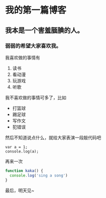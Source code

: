 # 我的第一篇博客

## 我本是一个害羞腼腆的人。

### 弱弱的希望大家喜欢我。

我喜欢做的事情有

1. 读书
2. 看动漫
3. 玩游戏
4. 听歌

我不喜欢做的事情可多了，比如
* 打篮球
* 踢足球
* 写作文
* 犯错误

然后不知道说点什么，就给大家表演一段敲代码吧

    var a = 1;
    console.log(a);

再来一次

```javascript
function kaka() {
  console.log('sing a song')
}
```

最后，明天见~
